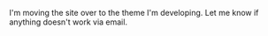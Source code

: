 <html><body><p>I'm moving the site over to the theme I'm developing. Let me know if anything doesn't work via email.</p></body></html>